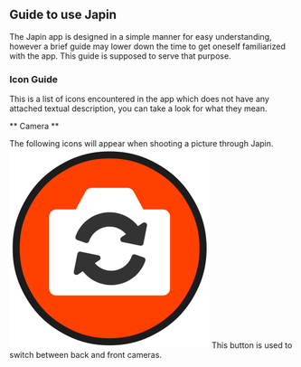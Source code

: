 ## Guide to use Japin
The Japin app is designed in a simple manner for easy understanding, however a brief guide may lower down the time to get oneself familiarized with the app. This guide is supposed to serve that purpose.

### Icon Guide
This is a list of icons encountered in the app which does not have any attached textual description, you can take a look for what they mean.

** Camera **

The following icons will appear when shooting a picture through Japin.
![](/cam_rotate.png?raw=true) This button is used to switch between back and front cameras.


